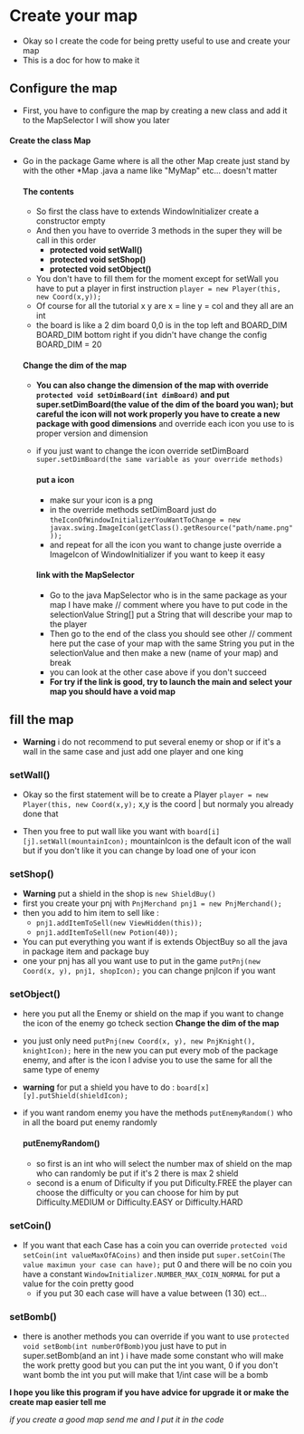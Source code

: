 # Create your map
- Okay so I create the code for being pretty useful to use and create your map
- This is a doc for how to make it 

## Configure the map 
- First, you have to configure the map by creating a new class and add it to the MapSelector I will show you later

#### Create the class Map 
- Go in the package Game where is all the other Map create just stand by with the other 
*Map .java a name like "MyMap" etc... doesn't matter 
  
  #### The contents 
    - So first the class have to extends WindowInitializer create a constructor empty
    - And then you have to override 3 methods  in the super they will be call in this order 
      - **protected void setWall()**
      - **protected void setShop()**
      - **protected void setObject()**
    - You don't have to fill them for the moment except for setWall you have to put a player in first instruction ```player = new Player(this, new Coord(x,y));```
    - Of course for all the tutorial x y are x = line y = col and they all are an int 
    - the board is like a 2 dim board 0,0 is in the top left and BOARD_DIM BOARD_DIM bottom right if you didn't have change the config BOARD_DIM = 20
  #### Change the dim of the map
  - **You can also change the dimension of the map with override ```protected void setDimBoard(int dimBoard)``` and put super.setDimBoard(the value of the dim of the board you wan); but careful the icon will not work properly you have to create a new package with good dimensions**
    and override each icon you use to is proper version and dimension
  - if you just want to change the icon override setDimBoard ```super.setDimBoard(the same variable as your override methods)```
    #### put a icon 
    - make sur your icon is a png
    - in the override methods setDimBoard just do ```theIconOfWindowInitializerYouWantToChange = new javax.swing.ImageIcon(getClass().getResource("path/name.png"));```
    - and repeat for all the icon you want to change juste override a ImageIcon of WindowInitializer if you want to keep it easy
     
    #### link with the MapSelector 
    - Go to the java MapSelector who is in the same package as your map 
    I have make // comment where you have to put code in the selectionValue String[] 
      put a String that will describe your map to the player
    - Then go to the end of the class you should see other // comment here put the case of your map with the same 
    String you put in the selectionValue and then make a new (name of your map) and break 
    - you can look at the other case above if you don't succeed
    - **For try if the link is good, try to launch the main and select your map you should have a void map**
    

## fill the map
- **Warning** i do not recommend to put several enemy or shop or if it's a wall in the same case and just add one player and one king 
### setWall()
- Okay so the first statement will be to create a Player ```player = new Player(this, new Coord(x,y);``` x,y is the coord | but normaly you already done that

- Then you free to put wall like you want with ```board[i][j].setWall(mountainIcon);``` mountainIcon 
  is the default icon of the wall but if you don't like it you can change by load one of your icon
  
### setShop()  
- **Warning** put a shield in the shop is ```new ShieldBuy()```
- first you create your pnj with ```PnjMerchand pnj1 = new PnjMerchand();```
- then you add to him item to sell like :
    - ```pnj1.addItemToSell(new ViewHidden(this));```
    - ```pnj1.addItemToSell(new Potion(40));```
- You can put everything you want if is extends ObjectBuy so all the java in package item and  package buy     
- one your pnj has all you want use to put in the game ```putPnj(new Coord(x, y), pnj1, shopIcon);``` you can change pnjIcon if you want

### setObject()
- here you put all the Enemy or shield on the map if you want to change the icon of the enemy go tcheck section **Change the dim of the map** 
- you just only need ```putPnj(new Coord(x, y), new PnjKnight(), knightIcon);``` 
  here in the new you can put every mob of the package enemy, and after is the icon 
I advise you to use the same for all the same type of enemy

- **warning** for put a shield you have to do : ```board[x][y].putShield(shieldIcon);```
- if you want random enemy you have the methods ```putEnemyRandom()``` who in all the board put enemy randomly
  #### putEnemyRandom()
  - so first is an int who will select the number max of shield on the map who can randomly be put if it's 2 there is
    max 2 shield
  - second is a enum of Dificulty   if you put Dificulty.FREE the player can choose the difficulty or you can choose for him
    by put Difficulty.MEDIUM or Difficulty.EASY or Difficulty.HARD
### setCoin()
 - If you want that each Case has a coin you can override ```protected void setCoin(int valueMaxOfACoins)``` and then inside put
   ```super.setCoin(The value maximun your case can have);``` put 0 and there will be no coin you have a constant ```WindowInitializer.NUMBER_MAX_COIN_NORMAL```  for put a value for the coin pretty good 
   - if you put 30 each case will have a value between (1 30) ect...
### setBomb()
  - there is another methods you can override if you want to use ```protected void setBomb(int numberOfBomb)```you just have to put in super.setBomb(and an int )
    i have made some constant who will make the work pretty good but you can put the int you want, 0 if you don't want bomb 
    the int you put will make that  1/int case will be a bomb
    
**I hope you like this program if you have advice for upgrade it or make the create map easier tell me**
  

*if you create a good map send me and I put it in the code*
